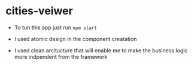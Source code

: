 # cities-veiwer
- To tun this app just run
  `npm start`

- I used atomic design in the component creatation
- I used clean arcitucture that will enable me to make the business logic more indpendent from the framework 
